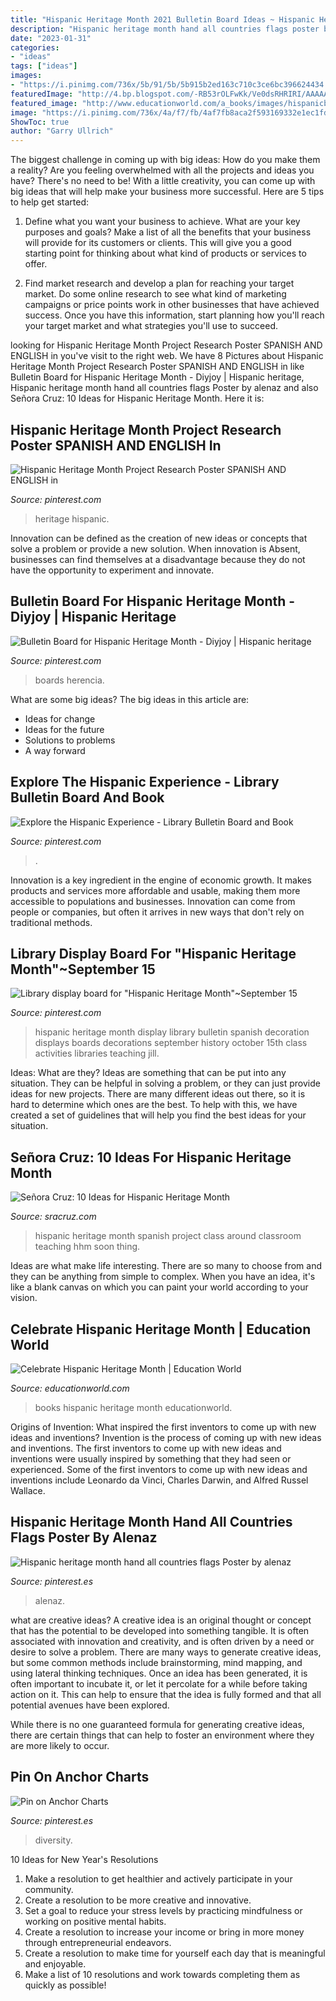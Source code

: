 ```yaml
---
title: "Hispanic Heritage Month 2021 Bulletin Board Ideas ~ Hispanic Heritage Month Project Research Poster Spanish And English In"
description: "Hispanic heritage month hand all countries flags poster by alenaz"
date: "2023-01-31"
categories:
- "ideas"
tags: ["ideas"]
images:
- "https://i.pinimg.com/736x/5b/91/5b/5b915b2ed163c710c3ce6bc396624434.jpg"
featuredImage: "http://4.bp.blogspot.com/-RB53rOLFwKk/Ve0dsRHRIRI/AAAAAAAAAZ0/3MlL94zXd-U/s1600/5.png"
featured_image: "http://www.educationworld.com/a_books/images/hispanicbieimage1.jpg"
image: "https://i.pinimg.com/736x/4a/f7/fb/4af7fb8aca2f593169332e1ec1fd4562.jpg"
ShowToc: true
author: "Garry Ullrich"
---
```



The biggest challenge in coming up with big ideas: How do you make them a reality?
Are you feeling overwhelmed with all the projects and ideas you have? There's no need to be! With a little creativity, you can come up with big ideas that will help make your business more successful. Here are 5 tips to help get started: 
1. Define what you want your business to achieve. What are your key purposes and goals? Make a list of all the benefits that your business will provide for its customers or clients. This will give you a good starting point for thinking about what kind of products or services to offer. 

2. Find market research and develop a plan for reaching your target market. Do some online research to see what kind of marketing campaigns or price points work in other businesses that have achieved success. Once you have this information, start planning how you'll reach your target market and what strategies you'll use to succeed.

	

		
looking for Hispanic Heritage Month Project Research Poster SPANISH AND ENGLISH in you've visit to the right web. We have 8 Pictures about Hispanic Heritage Month Project Research Poster SPANISH AND ENGLISH in like Bulletin Board for Hispanic Heritage Month - Diyjoy | Hispanic heritage, Hispanic heritage month hand all countries flags Poster by alenaz and also Señora Cruz: 10 Ideas for Hispanic Heritage Month. Here it is:
		
    
## Hispanic Heritage Month Project Research Poster SPANISH AND ENGLISH In

<img loading=lazy src="https://i.pinimg.com/736x/4a/f7/fb/4af7fb8aca2f593169332e1ec1fd4562.jpg" onerror="this.onerror=null;this.src='https://tse4.mm.bing.net/th?id=OIP.36MOvFVI10LTf_48ZqUIjAHaLH&amp;pid=15.1';" alt="Hispanic Heritage Month Project Research Poster SPANISH AND ENGLISH in">

_Source: pinterest.com_

>heritage hispanic. 

	

Innovation can be defined as the creation of new ideas or concepts that solve a problem or provide a new solution. When innovation is Absent, businesses can find themselves at a disadvantage because they do not have the opportunity to experiment and innovate.

    
## Bulletin Board For Hispanic Heritage Month - Diyjoy | Hispanic Heritage

<img loading=lazy src="https://i.pinimg.com/736x/aa/6c/32/aa6c327a210324fc0550d15beab53fc3.jpg" onerror="this.onerror=null;this.src='https://tse4.mm.bing.net/th?id=OIP.wdLZoStqsrUF8cP0yfz9agHaJ3&amp;pid=15.1';" alt="Bulletin Board for Hispanic Heritage Month - Diyjoy | Hispanic heritage">

_Source: pinterest.com_

>boards herencia. 

	

What are some big ideas?
The big ideas in this article are: 
- Ideas for change 
- Ideas for the future 
- Solutions to problems
- A way forward

    
## Explore The Hispanic Experience - Library Bulletin Board And Book

<img loading=lazy src="https://i.pinimg.com/originals/c8/11/fc/c811fcbe3c69f14f435cee7bd155525d.jpg" onerror="this.onerror=null;this.src='https://tse2.mm.bing.net/th?id=OIP.ci75T4BvbHcb0XrdE6itNwHaES&amp;pid=15.1';" alt="Explore the Hispanic Experience - Library Bulletin Board and Book">

_Source: pinterest.com_

>. 

	

Innovation is a key ingredient in the engine of economic growth. It makes products and services more affordable and usable, making them more accessible to populations and businesses. Innovation can come from people or companies, but often it arrives in new ways that don't rely on traditional methods.

    
## Library Display Board For &quot;Hispanic Heritage Month&quot;~September 15

<img loading=lazy src="https://i.pinimg.com/736x/7f/74/c6/7f74c6bf0eb8399415fd3c6bc2a77951--display-boards-display-ideas.jpg" onerror="this.onerror=null;this.src='https://tse4.mm.bing.net/th?id=OIP.2sU1uUvVkvrvSKstCk7f0wHaGY&amp;pid=15.1';" alt="Library display board for &quot;Hispanic Heritage Month&quot;~September 15">

_Source: pinterest.com_

>hispanic heritage month display library bulletin spanish decoration displays boards decorations september history october 15th class activities libraries teaching jill. 

	

Ideas: What are they?
Ideas are something that can be put into any situation. They can be helpful in solving a problem, or they can just provide ideas for new projects. There are many different ideas out there, so it is hard to determine which ones are the best. To help with this, we have created a set of guidelines that will help you find the best ideas for your situation.

    
## Señora Cruz: 10 Ideas For Hispanic Heritage Month

<img loading=lazy src="http://4.bp.blogspot.com/-RB53rOLFwKk/Ve0dsRHRIRI/AAAAAAAAAZ0/3MlL94zXd-U/s1600/5.png" onerror="this.onerror=null;this.src='https://tse2.mm.bing.net/th?id=OIP.vPj7Ye14nPIvT2_iXNWmIAHaHa&amp;pid=15.1';" alt="Señora Cruz: 10 Ideas for Hispanic Heritage Month">

_Source: sracruz.com_

>hispanic heritage month spanish project class around classroom teaching hhm soon thing. 

	

Ideas are what make life interesting. There are so many to choose from and they can be anything from simple to complex. When you have an idea, it's like a blank canvas on which you can paint your world according to your vision.

    
## Celebrate Hispanic Heritage Month | Education World

<img loading=lazy src="http://www.educationworld.com/a_books/images/hispanicbieimage1.jpg" onerror="this.onerror=null;this.src='https://tse3.mm.bing.net/th?id=OIP.-bW0ZbhBTNNLrWm7vM0a7QHaLO&amp;pid=15.1';" alt="Celebrate Hispanic Heritage Month | Education World">

_Source: educationworld.com_

>books hispanic heritage month educationworld. 

	

Origins of Invention: What inspired the first inventors to come up with new ideas and inventions?
Invention is the process of coming up with new ideas and inventions. The first inventors to come up with new ideas and inventions were usually inspired by something that they had seen or experienced. Some of the first inventors to come up with new ideas and inventions include Leonardo da Vinci, Charles Darwin, and Alfred Russel Wallace.

    
## Hispanic Heritage Month Hand All Countries Flags Poster By Alenaz

<img loading=lazy src="https://i.pinimg.com/736x/5b/91/5b/5b915b2ed163c710c3ce6bc396624434.jpg" onerror="this.onerror=null;this.src='https://tse4.mm.bing.net/th?id=OIP.MeNVQ8Qeu89ead19n0JLgwAAAA&amp;pid=15.1';" alt="Hispanic heritage month hand all countries flags Poster by alenaz">

_Source: pinterest.es_

>alenaz. 

	

what are creative ideas?
A creative idea is an original thought or concept that has the potential to be developed into something tangible. It is often associated with innovation and creativity, and is often driven by a need or desire to solve a problem.
There are many ways to generate creative ideas, but some common methods include brainstorming, mind mapping, and using lateral thinking techniques. Once an idea has been generated, it is often important to incubate it, or let it percolate for a while before taking action on it. This can help to ensure that the idea is fully formed and that all potential avenues have been explored.

While there is no one guaranteed formula for generating creative ideas, there are certain things that can help to foster an environment where they are more likely to occur.

    
## Pin On Anchor Charts

<img loading=lazy src="https://i.pinimg.com/originals/6e/2e/18/6e2e18b7c66a2043e10665b7d1a89e36.jpg" onerror="this.onerror=null;this.src='https://tse2.mm.bing.net/th?id=OIP.Q5mdFSrIvj5IdhDdRHIBAAHaFj&amp;pid=15.1';" alt="Pin on Anchor Charts">

_Source: pinterest.es_

>diversity. 

	

10 Ideas for New Year's Resolutions
1. Make a resolution to get healthier and actively participate in your community. 
2. Create a resolution to be more creative and innovative. 
3. Set a goal to reduce your stress levels by practicing mindfulness or working on positive mental habits. 
4. Create a resolution to increase your income or bring in more money through entrepreneurial endeavors. 
5. Create a resolution to make time for yourself each day that is meaningful and enjoyable. 
6. Make a list of 10 resolutions and work towards completing them as quickly as possible!

